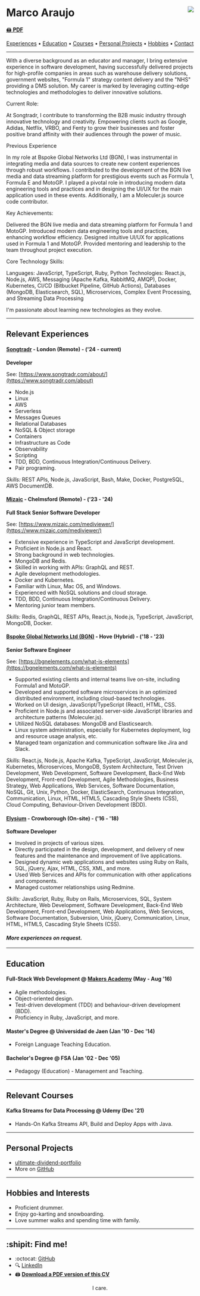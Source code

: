 # Marco Araujo <a href="https://www.codewars.com/users/srMarquinho"><img align="right" src="https://www.codewars.com/users/srMarquinho/badges/micro"></a>

[:printer: **PDF**](https://drive.google.com/file/d/1c2b-nEEdHw8bjUmuke9aR20GeP3xekyp/view?usp=sharing)

<p align="center">
  <a href="#experience">Experiences</a>
  &bull;
  <a href="#education">Education</a>
  &bull;
  <a href="#courses">Courses</a>
  &bull;
  <a href="#projects">Personal Projects</a>
  &bull;
  <a href="#hobbies">Hobbies</a>
  &bull;
  <a href="#contact">Contact</a>
</p>


----

With a diverse background as an educator and manager, I bring extensive experience in software development, having successfully delivered projects for high-profile companies in areas such as warehouse delivery solutions, government websites, "Formula 1" strategy content delivery and the "NHS" providing a DMS solution. My career is marked by leveraging cutting-edge technologies and methodologies to deliver innovative solutions.

Current Role:

At Songtradr, I contribute to transforming the B2B music industry through innovative technology and creativity. Empowering clients such as Google, Adidas, Netflix, VRBO, and Fenty to grow their businesses and foster positive brand affinity with their audiences through the power of music.

Previous Experience

In my role at Bspoke Global Networks Ltd (BGN), I was instrumental in integrating media and data sources to create new content experiences through robust workflows. I contributed to the development of the BGN live media and data streaming platform for prestigious events such as Formula 1, Formula E and MotoGP. I played a pivotal role in introducing modern data engineering tools and practices and in designing the UI/UX for the main application used in these events. Additionally, I am a Moleculer.js source code contributor.

Key Achievements:

Delivered the BGN live media and data streaming platform for Formula 1 and MotoGP.
Introduced modern data engineering tools and practices, enhancing workflow efficiency.
Designed intuitive UI/UX for applications used in Formula 1 and MotoGP.
Provided mentoring and leadership to the team throughout project execution.

Core Technology Skills:

Languages: JavaScript, TypeScript, Ruby, Python
Technologies: React.js, Node.js, AWS, Messaging (Apache Kafka, RabbitMQ, AMQP), Docker, Kubernetes, CI/CD (Bitbucket Pipeline, GitHub Actions), Databases (MongoDB, Elasticsearch, SQL), Microservices, Complex Event Processing, and Streaming Data Processing

I'm passionate about learning new technologies as they evolve.

----

## <a name="experience"></a>Relevant Experiences

#### [Songtradr](https://www.songtradr.com/) - London (Remote) - ('24 - current)

**Developer**

See: [https://www.songtradr.com/about/](https://www.songtradr.com/about)

- Node.js
- Linux
- AWS
- Serverless
- Messages Queues
- Relational Databases
- NoSQL & Object storage
- Containers
- Infrastructure as Code
- Observability
- Scripting
- TDD, BDD, Continuous Integration/Continuous Delivery.
- Pair programing.

*Skills:* REST APIs, Node.js, JavaScript, Bash, Make, Docker, PostgreSQL, AWS DocumentDB.

#### [Mizaic](https://www.mizaic.com/) - Chelmsford (Remote) - ('23 - '24)

**Full Stack Senior Software Developer**

See: [https://www.mizaic.com/mediviewer/](https://www.mizaic.com/mediviewer/)

- Extensive experience in TypeScript and JavaScript development.
- Proficient in Node.js and React.
- Strong background in web technologies.
- MongoDB and Redis.
- Skilled in working with APIs: GraphQL and REST.
- Agile development methodologies.
- Docker and Kubernetes.
- Familiar with Linux, Mac OS, and Windows.
- Experienced with NoSQL solutions and cloud storage.
- TDD, BDD, Continuous Integration/Continuous Delivery.
- Mentoring junior team members.

*Skills:* Redis, GraphQL, REST APIs, React.js, Node.js, TypeScript, JavaScript, MongoDB, Docker.

#### [Bspoke Global Networks Ltd (BGN)](http://bgnevents.com/) - Hove (Hybrid) - ('18 - '23)

**Senior Software Engineer**

See: [https://bgnelements.com/what-is-elements](https://bgnelements.com/what-is-elements)

- Supported existing clients and internal teams live on-site, including Formula1 and MotoGP.
- Developed and supported software microservices in an optimized distributed environment, including cloud-based technologies.
- Worked on UI design, JavaScript/TypeScript (React), HTML, CSS.
- Proficient in Node.js and associated server-side JavaScript libraries and architecture patterns (Moleculer.js).
- Utilized NoSQL databases: MongoDB and Elasticsearch.
- Linux system administration, especially for Kubernetes deployment, log and resource usage analysis, etc.
- Managed team organization and communication software like Jira and Slack.

*Skills:* React.js, Node.js, Apache Kafka, TypeScript, JavaScript, Moleculer.js, Kubernetes, Microservices, MongoDB, System Architecture, Test Driven Development, Web Development, Software Development, Back-End Web Development, Front-end Development, Agile Methodologies, Business Strategy, Web Applications, Web Services, Software Documentation, NoSQL, Git, Unix, Python, Docker, ElasticSearch, Continuous Integration, Communication, Linux, HTML, HTML5, Cascading Style Sheets (CSS), Cloud Computing, Behaviour-Driven Development (BDD).

#### [Elysium](https://elysium.uk/) - Crowborough (On-site) - ('16 - '18)

**Software Developer**

- Involved in projects of various sizes.
- Directly participated in the design, development, and delivery of new features and the maintenance and improvement of live applications.
- Designed dynamic web applications and websites using Ruby on Rails, SQL, jQuery, Ajax, HTML, CSS, XML, and more.
- Used Web Services and APIs for communication with other applications and components.
- Managed customer relationships using Redmine.

*Skills:* JavaScript, Ruby, Ruby on Rails, Microservices, SQL, System Architecture, Web Development, Software Development, Back-End Web Development, Front-end Development, Web Applications, Web Services, Software Documentation, Subversion, Unix, jQuery, Communication, Linux, HTML, HTML5, Cascading Style Sheets (CSS).

#### *More experiences on request.*

----

## <a name="education"></a> Education

#### Full-Stack Web Development @ [Makers Academy](http://www.makersacademy.com/curriculum/) (May - Aug '16)

- Agile methodologies.
- Object-oriented design.
- Test-driven development (TDD) and behaviour-driven development (BDD).
- Proficiency in Ruby, JavaScript, and more.

#### Master's Degree @ Universidad de Jaen (Jan '10 - Dec '14)

- Foreign Language Teaching Education.

#### Bachelor's Degree @ FSA (Jan '02 - Dec '05)

- Pedagogy (Education) - Management and Teaching.

----

## <a name="courses"></a>Relevant Courses

#### Kafka Streams for Data Processing @ Udemy (Dec '21)

- Hands-On Kafka Streams API, Build and Deploy Apps with Java.

----

## <a name="projects"></a>Personal Projects

- [ultimate-dividend-portfolio](https://srmarquinho.github.io/ultimate-dividend-portfolio/)
- More on [GitHub](https://github.com/srMarquinho)

----

## <a name="hobbies"></a>Hobbies and Interests

- Proficient drummer.
- Enjoy go-karting and snowboarding.
- Love summer walks and spending time with family.

----

## <a name="contact"></a>:shipit: Find me!

- :octocat: [GitHub](https://github.com/srMarquinho)
- :mag: [LinkedIn](https://www.linkedin.com/in/srMarquinho)
- :printer: [**Download a PDF version of this CV**](https://drive.google.com/file/d/1c2b-nEEdHw8bjUmuke9aR20GeP3xekyp/view?usp=sharing)

<p align="center">I care.</p>
